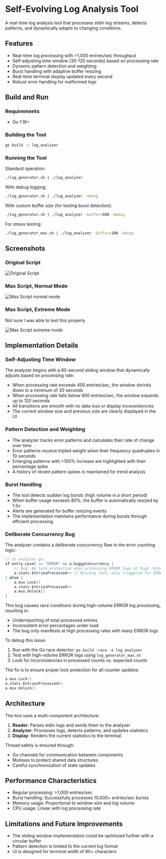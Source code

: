 # Self-Evolving Log Analysis Tool

A real-time log analysis tool that processes stdin log streams, detects patterns, and dynamically adapts to changing conditions.

## Features

- Real-time log processing with >1,000 entries/sec throughput
- Self-adjusting time window (30-120 seconds) based on processing rate
- Dynamic pattern detection and weighting
- Burst handling with adaptive buffer resizing
- Real-time terminal display updated every second
- Robust error handling for malformed logs

## Build and Run

### Requirements

- Go 1.16+

### Building the Tool

```bash
go build -o log_analyzer
```

### Running the Tool

Standard operation:
```bash
./log_generator.sh | ./log_analyzer
```

With debug logging:
```bash
./log_generator.sh | ./log_analyzer -debug
```

With custom buffer size (for testing burst detection):
```bash
./log_generator.sh | ./log_analyzer -buffer=500 -debug
```

For stress testing:
```bash
./log_generator_max.sh | ./log_analyzer -buffer=100 -debug
```

## Screenshots

### Original Script
![Original Script](./img/1.png)

### Max Script, Normal Mode
![Max Script normal mode](./img/2.png)

### Max Script, Extreme Mode
Not sure I was able to test this properly

![Max Script extreme mode](./img/3.png)


## Implementation Details

### Self-Adjusting Time Window

The analyzer begins with a 60-second sliding window that dynamically adjusts based on processing rate:
- When processing rate exceeds 400 entries/sec, the window shrinks down to a minimum of 30 seconds
- When processing rate falls below 600 entries/sec, the window expands up to 120 seconds
- All transitions are smooth with no data loss or display inconsistencies
- The current window size and previous size are clearly displayed in the UI

### Pattern Detection and Weighting

- The analyzer tracks error patterns and calculates their rate of change over time
- Error patterns receive tripled weight when their frequency quadruples in 10 seconds
- Emerging patterns with >100% increase are highlighted with their percentage spike
- A history of recent pattern spikes is maintained for trend analysis

### Burst Handling

- The tool detects sudden log bursts (high volume in a short period)
- When buffer usage exceeds 80%, the buffer is automatically resized by 1.5x
- Alerts are generated for buffer resizing events
- The implementation maintains performance during bursts through efficient processing

### Deliberate Concurrency Bug

The analyzer contains a deliberate concurrency flaw in the error counting logic:

```go
// In analyzer.go:
if entry.Level == "ERROR" && a.buggyConcurrency {
    // Bug: No lock protection when processing ERROR logs at high rates
    a.stats.EntriesProcessed++ // Missing lock, only triggered for ERROR logs
} else {
    a.mux.Lock()
    a.stats.EntriesProcessed++
    a.mux.Unlock()
}
```

This bug causes race conditions during high-volume ERROR log processing, resulting in:
- Underreporting of total processed entries
- Inconsistent error percentages under load
- The bug only manifests at high processing rates with many ERROR logs

To debug this issue:
1. Run with the Go race detector: `go build -race -o log_analyzer`
2. Test with high-volume ERROR logs using `log_generator_max.sh`
3. Look for inconsistencies in processed counts vs. expected counts

The fix is to ensure proper lock protection for all counter updates:
```go
a.mux.Lock()
a.stats.EntriesProcessed++
a.mux.Unlock()
```

## Architecture

The tool uses a multi-component architecture:

1. **Reader**: Parses stdin logs and sends them to the analyzer
2. **Analyzer**: Processes logs, detects patterns, and updates statistics
3. **Display**: Renders the current statistics to the terminal

Thread safety is ensured through:
- Go channels for communication between components
- Mutexes to protect shared data structures
- Careful synchronization of state updates

## Performance Characteristics

- Regular processing: >1,000 entries/sec
- Burst handling: Successfully processes 10,000+ entries/sec bursts
- Memory usage: Proportional to window size and log volume
- CPU usage: Linear with log processing rate

## Limitations and Future Improvements

- The sliding window implementation could be optimized further with a circular buffer
- Pattern detection is limited to the current log format
- UI is designed for terminal width of 80+ characters
